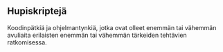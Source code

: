 ## Hupiskriptejä

Koodinpätkiä ja ohjelmantynkiä, jotka ovat olleet enemmän tai vähemmän avuliaita erilaisten enemmän tai vähemmän tärkeiden tehtävien ratkomisessa.
